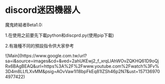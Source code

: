# discord迷因機器人
<p>魔鬼終結者Beta1.0:</p>
<p>1.在使用之前要先下載python和discprd.py(使用pip下載)</p>
<p>2.有幾種不同的預設指令供大家參考</p>
![Main](https://www.google.com.tw/url?sa=i&source=images&cd=&ved=2ahUKEwj2_f_xrqLlAhWOvZQKHQ61D9oQjRx6BAgBEAQ&url=https%3A%2F%2Fwww.youtube.com%2Fwatch%3Fv%3D4m8LLfLXvMM&psig=AOvVaw1I18bpFkEq81IZSh46p2N7&ust=1571369704977422)
